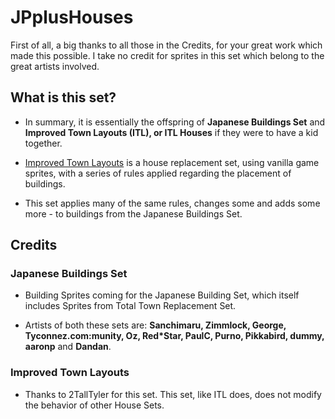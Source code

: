 # JPplusHouses

First of all, a big thanks to all those in the Credits, for your great work which made this possible. I take no credit for sprites in this set which belong to the great artists involved.

## What is this set?

* In summary, it is essentially the offspring of **Japanese Buildings Set** and **Improved Town Layouts (ITL), or ITL Houses** if they were to have a kid together.

* [Improved Town Layouts](https://github.com/2TallTyler/improved_town_layouts) is a house replacement set, using vanilla game sprites, with a series of rules applied regarding the placement of buildings.

* This set applies many of the same rules, changes some and adds some more - to buildings from the Japanese Buildings Set.

## Credits

### Japanese Buildings Set

* Building Sprites coming for the Japanese Building Set, which itself includes Sprites from Total Town Replacement Set. 
  
* Artists of both these sets are:
**Sanchimaru, Zimmlock, George, Tyconnez.com:munity, Oz, Red*Star, PaulC, Purno, Pikkabird, dummy, aaronp** and **Dandan**.

### Improved Town Layouts

* Thanks to 2TallTyler for this set. This set, like ITL does, does not modify the behavior of other House Sets.
